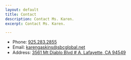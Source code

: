 ```yaml
---
layout: default
title: Contact
description: Contact Ms. Karen.
excerpt: Contact Ms. Karen.

---
```


* Phone: [925.283.2855](tel:9252832855)
* Email: <karengaskins@sbcglobal.net>
* Address: [3561 Mt Diablo Blvd # A, Lafayette, CA 94549](https://www.google.com/maps?cid=14428377924339076)